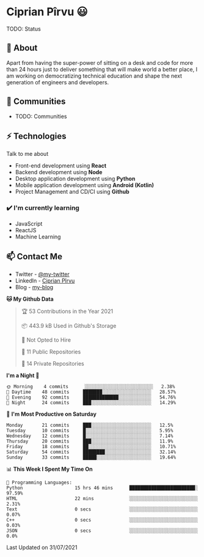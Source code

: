 # Ciprian Pîrvu 😃

TODO: Status

## 🧐 About

Apart from having the super-power of sitting on a desk and code for more than 24 hours just to deliver something that will make world a better place, I am working on democratizing technical education and shape the next generation of engineers and developers.

## 👯 Communities

-   TODO: Communities

## ⚡ Technologies

Talk to me about

-   Front-end development using **React**
-   Backend development using **Node**
-   Desktop application development using **Python**
-   Mobile application development using **Android (Kotlin)**
-   Project Management and CD/CI using **Github**

### ✔️ I'm currently learning

-   JavaScript
-   ReactJS
-   Machine Learning

## 📫 Contact Me

-   Twitter - [@my-twitter]()
-   LinkedIn - [Ciprian Pîrvu](https://www.linkedin.com/in/p%C3%AErvu-ciprian-cristian-4415991b1/)
-   Blog - [my-blog]()

<!--START_SECTION:waka-->
**🐱 My Github Data** 

> 🏆 53 Contributions in the Year 2021
 > 
> 📦 443.9 kB Used in Github's Storage 
 > 
> 🚫 Not Opted to Hire
 > 
> 📜 11 Public Repositories 
 > 
> 🔑 14 Private Repositories  
 > 
**I'm a Night 🦉** 

```text
🌞 Morning    4 commits      ░░░░░░░░░░░░░░░░░░░░░░░░░   2.38% 
🌆 Daytime    48 commits     ███████░░░░░░░░░░░░░░░░░░   28.57% 
🌃 Evening    92 commits     █████████████░░░░░░░░░░░░   54.76% 
🌙 Night      24 commits     ███░░░░░░░░░░░░░░░░░░░░░░   14.29%

```
📅 **I'm Most Productive on Saturday** 

```text
Monday       21 commits     ███░░░░░░░░░░░░░░░░░░░░░░   12.5% 
Tuesday      10 commits     █░░░░░░░░░░░░░░░░░░░░░░░░   5.95% 
Wednesday    12 commits     █░░░░░░░░░░░░░░░░░░░░░░░░   7.14% 
Thursday     20 commits     ███░░░░░░░░░░░░░░░░░░░░░░   11.9% 
Friday       18 commits     ██░░░░░░░░░░░░░░░░░░░░░░░   10.71% 
Saturday     54 commits     ████████░░░░░░░░░░░░░░░░░   32.14% 
Sunday       33 commits     █████░░░░░░░░░░░░░░░░░░░░   19.64%

```


📊 **This Week I Spent My Time On** 

```text
💬 Programming Languages: 
Python                   15 hrs 46 mins      ████████████████████████░   97.59% 
HTML                     22 mins             ░░░░░░░░░░░░░░░░░░░░░░░░░   2.31% 
Text                     0 secs              ░░░░░░░░░░░░░░░░░░░░░░░░░   0.07% 
C++                      0 secs              ░░░░░░░░░░░░░░░░░░░░░░░░░   0.03% 
JSON                     0 secs              ░░░░░░░░░░░░░░░░░░░░░░░░░   0.0%

```


 Last Updated on 31/07/2021
<!--END_SECTION:waka-->
